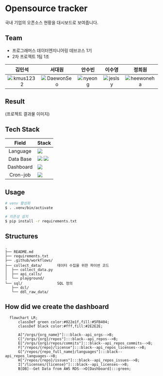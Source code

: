 # Opensource tracker

국내 기업의 오픈소스 현황을 대시보드로 보여줍니다.


## Team

- 프로그래머스 데이터엔지니어링 데브코스 1기
- 2차 프로젝트 1팀 1조

| **김민석** | **서대원** | **안수빈** | **이수영** | **정희원** |
|:---:|:---:|:---:|:---:|:---:|
| ![kmus1232](https://github.com/kmus1232.png) | ![DaewonSeo](https://github.com/DaewonSeo.png) | ![nyeong](https://github.com/nyeong.png) | ![jeslsy](https://github.com/jeslsy.png) | ![heewoneha](https://github.com/heewoneha.png) |


## Result
(프로젝트 결과물 이미지)


## Tech Stack

| Field | Stack |
|:---:|:---|
| Language | <img src="https://img.shields.io/badge/Python-3776AB?style=for-the-badge&logo=Python&logoColor=white"/> |
| Data Base | <img src="https://img.shields.io/badge/Amazon RDS-232F3E?style=for-the-badge&logo=amazonaws&logoColor=white"/> <img src="https://img.shields.io/badge/PostgreSQL-336791?style=for-the-badge&logo=postgresql&logoColor=white"/>  |
| Dashboard | <img src="https://img.shields.io/badge/Preset-04B404?style=for-the-badge&logo=preset&logoColor=white"/> |
| Cron-job | <img src="https://img.shields.io/badge/github actions-181717?style=for-the-badge&logo=githubactions&logoColor=white"> |


## Usage

```bash
# venv 활성화
$ . .venv/bin/activate

# 의존성 설치
$ pip install -r requirements.txt
```


## Structures

```
.
├── README.md
├── requirements.txt
├── .github/workflows/
├── collect_data/       데이터 수집을 위한 파이썬 코드
│  ├── collect_data.py
│  ├── api_calls/
│  └── playground/
└── sql/                SQL 정의
   ├── dcl/
   └── ddl_raw_data/
```


## How did we create the dashboard

```mermaid
  flowchart LR;
      classDef green color:#022e1f,fill:#5FB404;
      classDef black color:#fff,fill:#2E2E2E;

      A["/orgs/{org_name}"]:::black--api_orgs-->B;
      C["/orgs/{org}/repos"]:::black--api_repos-->B;
      E["/orgs/{org}/repos/commits"]:::black--api_repos_commits-->B;
      F["/repos/{repo}/license"]:::black--api_repos_licenses-->B;
      G["/repos/{repo_full_name}/languages"]:::black--api_repos_languages-->B;
      H["/repos/{repo}/issues"]:::black--api_repos_issues-->B;
      I["/licenses/{license}"]:::black--api_licenses-->B;
      B[DB]--Get Data from AWS RDS-->D[Dashboard]:::green;
```
